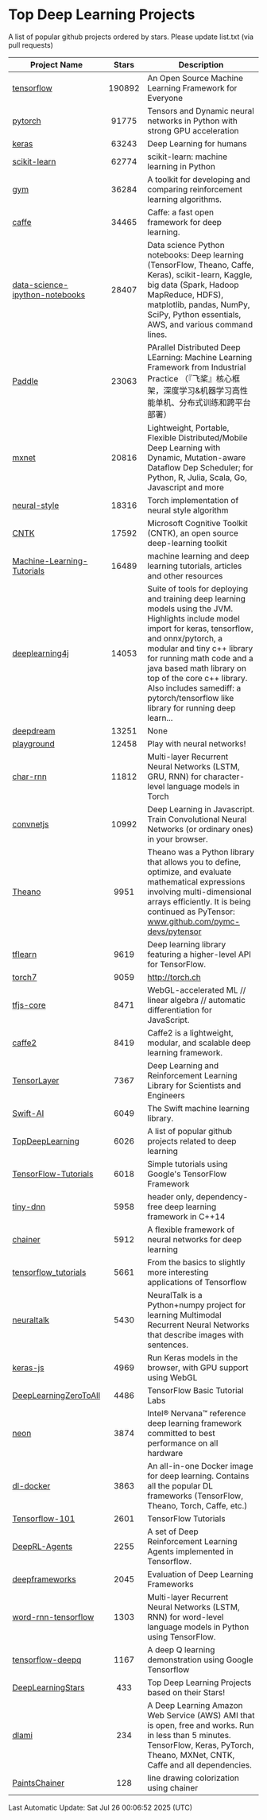 # Top Deep Learning Projects
A list of popular github projects ordered by stars.
Please update list.txt (via pull requests)

|Project Name| Stars | Description |
| ---------- |:-----:| ----------- |
| [tensorflow](https://github.com/tensorflow/tensorflow) | 190892 | An Open Source Machine Learning Framework for Everyone |
| [pytorch](https://github.com/pytorch/pytorch) | 91775 | Tensors and Dynamic neural networks in Python with strong GPU acceleration |
| [keras](https://github.com/keras-team/keras) | 63243 | Deep Learning for humans |
| [scikit-learn](https://github.com/scikit-learn/scikit-learn) | 62774 | scikit-learn: machine learning in Python |
| [gym](https://github.com/openai/gym) | 36284 | A toolkit for developing and comparing reinforcement learning algorithms. |
| [caffe](https://github.com/BVLC/caffe) | 34465 | Caffe: a fast open framework for deep learning. |
| [data-science-ipython-notebooks](https://github.com/donnemartin/data-science-ipython-notebooks) | 28407 | Data science Python notebooks: Deep learning (TensorFlow, Theano, Caffe, Keras), scikit-learn, Kaggle, big data (Spark, Hadoop MapReduce, HDFS), matplotlib, pandas, NumPy, SciPy, Python essentials, AWS, and various command lines. |
| [Paddle](https://github.com/PaddlePaddle/Paddle) | 23063 | PArallel Distributed Deep LEarning: Machine Learning Framework from Industrial Practice （『飞桨』核心框架，深度学习&机器学习高性能单机、分布式训练和跨平台部署） |
| [mxnet](https://github.com/apache/mxnet) | 20816 | Lightweight, Portable, Flexible Distributed/Mobile Deep Learning with Dynamic, Mutation-aware Dataflow Dep Scheduler; for Python, R, Julia, Scala, Go, Javascript and more |
| [neural-style](https://github.com/jcjohnson/neural-style) | 18316 | Torch implementation of neural style algorithm |
| [CNTK](https://github.com/microsoft/CNTK) | 17592 | Microsoft Cognitive Toolkit (CNTK), an open source deep-learning toolkit |
| [Machine-Learning-Tutorials](https://github.com/ujjwalkarn/Machine-Learning-Tutorials) | 16489 | machine learning and deep learning tutorials, articles and other resources  |
| [deeplearning4j](https://github.com/deeplearning4j/deeplearning4j) | 14053 | Suite of tools for deploying and training deep learning models using the JVM. Highlights include model import for keras, tensorflow, and onnx/pytorch, a modular and tiny c++ library for running math code and a java based math library on top of the core c++ library. Also includes samediff: a pytorch/tensorflow like library for running deep learn... |
| [deepdream](https://github.com/google/deepdream) | 13251 | None |
| [playground](https://github.com/tensorflow/playground) | 12458 | Play with neural networks! |
| [char-rnn](https://github.com/karpathy/char-rnn) | 11812 | Multi-layer Recurrent Neural Networks (LSTM, GRU, RNN) for character-level language models in Torch |
| [convnetjs](https://github.com/karpathy/convnetjs) | 10992 | Deep Learning in Javascript. Train Convolutional Neural Networks (or ordinary ones) in your browser. |
| [Theano](https://github.com/Theano/Theano) | 9951 | Theano was a Python library that allows you to define, optimize, and evaluate mathematical expressions involving multi-dimensional arrays efficiently. It is being continued as PyTensor: www.github.com/pymc-devs/pytensor |
| [tflearn](https://github.com/tflearn/tflearn) | 9619 | Deep learning library featuring a higher-level API for TensorFlow. |
| [torch7](https://github.com/torch/torch7) | 9059 | http://torch.ch |
| [tfjs-core](https://github.com/tensorflow/tfjs-core) | 8471 | WebGL-accelerated ML // linear algebra // automatic differentiation for JavaScript. |
| [caffe2](https://github.com/facebookarchive/caffe2) | 8419 | Caffe2 is a lightweight, modular, and scalable deep learning framework. |
| [TensorLayer](https://github.com/tensorlayer/TensorLayer) | 7367 | Deep Learning and Reinforcement Learning Library for Scientists and Engineers  |
| [Swift-AI](https://github.com/Swift-AI/Swift-AI) | 6049 | The Swift machine learning library. |
| [TopDeepLearning](https://github.com/aymericdamien/TopDeepLearning) | 6026 | A list of popular github projects related to deep learning |
| [TensorFlow-Tutorials](https://github.com/nlintz/TensorFlow-Tutorials) | 6018 | Simple tutorials using Google's TensorFlow Framework |
| [tiny-dnn](https://github.com/tiny-dnn/tiny-dnn) | 5958 | header only, dependency-free deep learning framework in C++14 |
| [chainer](https://github.com/chainer/chainer) | 5912 | A flexible framework of neural networks for deep learning |
| [tensorflow_tutorials](https://github.com/pkmital/tensorflow_tutorials) | 5661 | From the basics to slightly more interesting applications of Tensorflow |
| [neuraltalk](https://github.com/karpathy/neuraltalk) | 5430 | NeuralTalk is a Python+numpy project for learning Multimodal Recurrent Neural Networks that describe images with sentences. |
| [keras-js](https://github.com/transcranial/keras-js) | 4969 | Run Keras models in the browser, with GPU support using WebGL |
| [DeepLearningZeroToAll](https://github.com/hunkim/DeepLearningZeroToAll) | 4486 | TensorFlow Basic Tutorial Labs |
| [neon](https://github.com/NervanaSystems/neon) | 3874 | Intel® Nervana™ reference deep learning framework committed to best performance on all hardware |
| [dl-docker](https://github.com/floydhub/dl-docker) | 3863 | An all-in-one Docker image for deep learning. Contains all the popular DL frameworks (TensorFlow, Theano, Torch, Caffe, etc.) |
| [Tensorflow-101](https://github.com/sjchoi86/Tensorflow-101) | 2601 | TensorFlow Tutorials |
| [DeepRL-Agents](https://github.com/awjuliani/DeepRL-Agents) | 2255 | A set of Deep Reinforcement Learning Agents implemented in Tensorflow. |
| [deepframeworks](https://github.com/zer0n/deepframeworks) | 2045 | Evaluation of Deep Learning Frameworks |
| [word-rnn-tensorflow](https://github.com/hunkim/word-rnn-tensorflow) | 1303 | Multi-layer Recurrent Neural Networks (LSTM, RNN) for word-level language models in Python using TensorFlow. |
| [tensorflow-deepq](https://github.com/siemanko/tensorflow-deepq) | 1167 | A deep Q learning demonstration using Google Tensorflow |
| [DeepLearningStars](https://github.com/hunkim/DeepLearningStars) | 433 | Top Deep Learning Projects based on their Stars! |
| [dlami](https://github.com/ritchieng/dlami) | 234 | A Deep Learning Amazon Web Service (AWS) AMI that is open, free and works. Run in less than 5 minutes. TensorFlow, Keras, PyTorch, Theano, MXNet, CNTK, Caffe and all dependencies. |
| [PaintsChainer](https://github.com/taizan/PaintsChainer) | 128 | line drawing colorization using chainer |

Last Automatic Update: Sat Jul 26 00:06:52 2025 (UTC)
